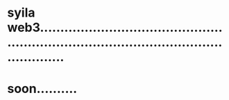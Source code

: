 # syila web3................................................................................................................
# soon..........

